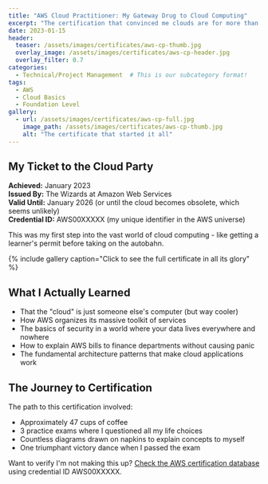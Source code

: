 ```yaml
---
title: "AWS Cloud Practitioner: My Gateway Drug to Cloud Computing"
excerpt: "The certification that convinced me clouds are for more than just rain and Instagram filters"
date: 2023-01-15
header:
  teaser: /assets/images/certificates/aws-cp-thumb.jpg
  overlay_image: /assets/images/certificates/aws-cp-header.jpg
  overlay_filter: 0.7
categories:
  - Technical/Project Management  # This is our subcategory format!
tags:
  - AWS
  - Cloud Basics
  - Foundation Level
gallery:
  - url: /assets/images/certificates/aws-cp-full.jpg
    image_path: /assets/images/certificates/aws-cp-thumb.jpg
    alt: "The certificate that started it all"
---
```


## My Ticket to the Cloud Party

**Achieved:** January 2023  
**Issued By:** The Wizards at Amazon Web Services  
**Valid Until:** January 2026 (or until the cloud becomes obsolete, which seems unlikely)  
**Credential ID:** AWS00XXXXX (my unique identifier in the AWS universe)

This was my first step into the vast world of cloud computing - like getting a learner's permit before taking on the autobahn.

{% include gallery caption="Click to see the full certificate in all its glory" %}

## What I Actually Learned

* That the "cloud" is just someone else's computer (but way cooler)
* How AWS organizes its massive toolkit of services
* The basics of security in a world where your data lives everywhere and nowhere
* How to explain AWS bills to finance departments without causing panic
* The fundamental architecture patterns that make cloud applications work

## The Journey to Certification

The path to this certification involved:

* Approximately 47 cups of coffee
* 3 practice exams where I questioned all my life choices
* Countless diagrams drawn on napkins to explain concepts to myself
* One triumphant victory dance when I passed the exam

Want to verify I'm not making this up? [Check the AWS certification database](https://aws.amazon.com/verification) using credential ID AWS00XXXXX.